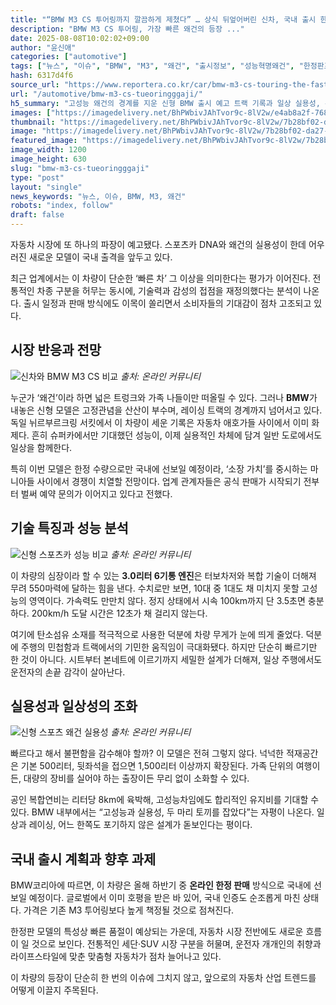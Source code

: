 ```yaml
---
title: "“BMW M3 CS 투어링까지 깔끔하게 제쳤다” … 상식 뒤엎어버린 신차, 국내 출시 한정 판매로 나온다"
description: "BMW M3 CS 투어링, 가장 빠른 왜건의 등장 ..."
date: 2025-08-08T10:02:02+09:00
author: "윤신애"
categories: ["automotive"]
tags: ["뉴스", "이슈", "BMW", "M3", "왜건", "출시정보", "성능혁명왜건", "한정판프리미엄카"]
hash: 6317d4f6
source_url: "https://www.reportera.co.kr/car/bmw-m3-cs-touring-the-fastest/"
url: "/automotive/bmw-m3-cs-tueoringggaji/"
h5_summary: "고성능 왜건의 경계를 지운 신형 BMW 출시 예고 트랙 기록과 일상 실용성, 두 마리 토끼 잡는다"
images: ["https://imagedelivery.net/BhPWbivJAhTvor9c-8lV2w/e4ab8a2f-7686-4c48-8c27-e83899717b00/public", "https://imagedelivery.net/BhPWbivJAhTvor9c-8lV2w/7b28bf02-da27-4aed-e4d2-b16073dd0200/public", "https://imagedelivery.net/BhPWbivJAhTvor9c-8lV2w/9a2ffc36-e0ee-44e1-38b5-e9fd6743d900/public", "https://imagedelivery.net/BhPWbivJAhTvor9c-8lV2w/76d419ff-d0d1-4d15-edb2-f6c415456400/public"]
thumbnail: "https://imagedelivery.net/BhPWbivJAhTvor9c-8lV2w/7b28bf02-da27-4aed-e4d2-b16073dd0200/public"
image: "https://imagedelivery.net/BhPWbivJAhTvor9c-8lV2w/7b28bf02-da27-4aed-e4d2-b16073dd0200/public"
featured_image: "https://imagedelivery.net/BhPWbivJAhTvor9c-8lV2w/7b28bf02-da27-4aed-e4d2-b16073dd0200/public"
image_width: 1200
image_height: 630
slug: "bmw-m3-cs-tueoringggaji"
type: "post"
layout: "single"
news_keywords: "뉴스, 이슈, BMW, M3, 왜건"
robots: "index, follow"
draft: false
---
```


자동차 시장에 또 하나의 파장이 예고됐다. 스포츠카 DNA와 왜건의 실용성이 한데 어우러진 새로운 모델이 국내 출격을 앞두고 있다.

최근 업계에서는 이 차량이 단순한 ‘빠른 차’ 그 이상을 의미한다는 평가가 이어진다. 전통적인 차종 구분을 허무는 동시에, 기술력과 감성의 접점을 재정의했다는 분석이 나온다. 출시 일정과 판매 방식에도 이목이 쏠리면서 소비자들의 기대감이 점차 고조되고 있다.

## 시장 반응과 전망

![신차와 BMW M3 CS 비교](https://imagedelivery.net/BhPWbivJAhTvor9c-8lV2w/76d419ff-d0d1-4d15-edb2-f6c415456400/public)
*출처: 온라인 커뮤니티*


누군가 ‘왜건’이라 하면 넓은 트렁크와 가족 나들이만 떠올릴 수 있다. 그러나 **BMW**가 내놓은 신형 모델은 고정관념을 산산이 부수며, 레이싱 트랙의 경계까지 넘어서고 있다. 독일 뉘르부르크링 서킷에서 이 차량이 세운 기록은 자동차 애호가들 사이에서 이미 화제다. 흔히 슈퍼카에서만 기대했던 성능이, 이제 실용적인 차체에 담겨 일반 도로에서도 일상을 함께한다.

특히 이번 모델은 한정 수량으로만 국내에 선보일 예정이라, ‘소장 가치’를 중시하는 마니아들 사이에서 경쟁이 치열할 전망이다. 업계 관계자들은 공식 판매가 시작되기 전부터 벌써 예약 문의가 이어지고 있다고 전했다.

## 기술 특징과 성능 분석

![신형 스포츠카 성능 비교](https://imagedelivery.net/BhPWbivJAhTvor9c-8lV2w/9a2ffc36-e0ee-44e1-38b5-e9fd6743d900/public)
*출처: 온라인 커뮤니티*


이 차량의 심장이라 할 수 있는 **3.0리터 6기통 엔진**은 터보차저와 복합 기술이 더해져 무려 550마력에 달하는 힘을 낸다. 수치로만 보면, 10대 중 1대도 채 미치지 못할 고성능의 영역이다. 가속력도 만만치 않다. 정지 상태에서 시속 100km까지 단 3.5초면 충분하다. 200km/h 도달 시간은 12초가 채 걸리지 않는다.

여기에 탄소섬유 소재를 적극적으로 사용한 덕분에 차량 무게가 눈에 띄게 줄었다. 덕분에 주행의 민첩함과 트랙에서의 기민한 움직임이 극대화됐다. 하지만 단순히 빠르기만 한 것이 아니다. 시트부터 본네트에 이르기까지 세밀한 설계가 더해져, 일상 주행에서도 운전자의 손끝 감각이 살아난다.

## 실용성과 일상성의 조화

![신형 스포츠 왜건 실용성](https://imagedelivery.net/BhPWbivJAhTvor9c-8lV2w/e4ab8a2f-7686-4c48-8c27-e83899717b00/public)
*출처: 온라인 커뮤니티*


빠르다고 해서 불편함을 감수해야 할까? 이 모델은 전혀 그렇지 않다. 넉넉한 적재공간은 기본 500리터, 뒷좌석을 접으면 1,500리터 이상까지 확장된다. 가족 단위의 여행이든, 대량의 장비를 실어야 하는 출장이든 무리 없이 소화할 수 있다.

공인 복합연비는 리터당 8km에 육박해, 고성능차임에도 합리적인 유지비를 기대할 수 있다. BMW 내부에서는 “고성능과 실용성, 두 마리 토끼를 잡았다”는 자평이 나온다. 일상과 레이싱, 어느 한쪽도 포기하지 않은 설계가 돋보인다는 평이다.

## 국내 출시 계획과 향후 과제

BMW코리아에 따르면, 이 차량은 올해 하반기 중 **온라인 한정 판매** 방식으로 국내에 선보일 예정이다. 글로벌에서 이미 호평을 받은 바 있어, 국내 인증도 순조롭게 마친 상태다. 가격은 기존 M3 투어링보다 높게 책정될 것으로 점쳐진다.

한정판 모델의 특성상 빠른 품절이 예상되는 가운데, 자동차 시장 전반에도 새로운 흐름이 일 것으로 보인다. 전통적인 세단·SUV 시장 구분을 허물며, 운전자 개개인의 취향과 라이프스타일에 맞춘 맞춤형 자동차가 점차 늘어나고 있다.

이 차량의 등장이 단순히 한 번의 이슈에 그치지 않고, 앞으로의 자동차 산업 트렌드를 어떻게 이끌지 주목된다.
